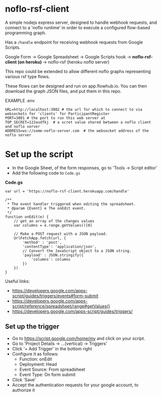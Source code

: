 # noflo-rsf-client

A simple nodejs express server, designed to handle webhook requests, and connect to a 'noflo runtime' in order to execute a configured flow-based programming graph.

Has a `/handle` endpoint for receiving webhook requests from Google Scripts.

Google Form -> Google Spreadsheet -> Google Scripts hook -> **noflo-rsf-client (on heroku)** -> noflo-rsf (heroku noflo server)

This repo could be extended to allow different noflo graphs representing various rsf type flows. 

These flows can be designed and run on app.flowhub.io. You can then download the graph JSON files, and put them in this repo.

EXAMPLE .env
```
URL=http://localhost:3002 # the url for which to connect to via websockets for 'clients' for ParticipantRegister
PORT=3001 # the port to run this web server at
TOP_SECRET=123asdfkj  # a scret value shared between a noflo client and noflo server
ADDRESS=ws://some-noflo-server.com  # the websocket address of the noflo server
```


# Set up the script

- In the Google Sheet, of the form responses, go to 'Tools -> Script editor'
- Add the following code to `Code.gs`

**Code.gs**
```
var url = 'https://noflo-rsf-client.herokuapp.com/handle'

/**
 * The event handler triggered when editing the spreadsheet.
 * @param {Event} e The onEdit event.
 */
function onEdit(e) {
    // get an array of the changes values
    var columns = e.range.getValues()[0]

    // Make a POST request with a JSON payload.
    UrlFetchApp.fetch(url, {
        'method' : 'post',
        'contentType': 'application/json',
        // Convert the JavaScript object to a JSON string.
        'payload' : JSON.stringify({
            'columns': columns
        })
    })
}
```

Useful links:
- https://developers.google.com/apps-script/guides/triggers/events#form-submit
- https://developers.google.com/apps-script/reference/spreadsheet/range#getValues()
- https://developers.google.com/apps-script/guides/triggers/

## Set up the trigger

- Go to https://script.google.com/home/my and click on your script.
- Go to 'Project Details -> ...(vertical) -> Triggers'
- Click '+ Add Trigger' in the bottom right
- Configure it as follows:
    - Function: onEdit
    - Deployment: Head
    - Event Source: From spreadsheet
    - Event Type: On form submit
- Click 'Save'
- Accept the authentication requests for your google account, to authorize it



